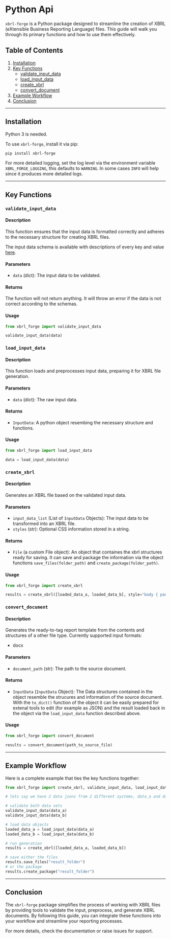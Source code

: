 # Python Api

`xbrl-forge` is a Python package designed to streamline the creation of XBRL (eXtensible Business Reporting Language) files. This guide will walk you through its primary functions and how to use them effectively.

## Table of Contents

1. [Installation](#installation)
2. [Key Functions](#key-functions)
    - [validate_input_data](#validate_input_data)
    - [load_input_data](#load_input_data)
    - [create_xbrl](#create_xbrl)
    - [convert_document](#convert_document)
3. [Example Workflow](#example-workflow)
4. [Conclusion](#conclusion)

---

## Installation

Python 3 is needed.

To use `xbrl-forge`, install it via pip:

```bash
pip install xbrl-forge
```

For more detailed logging, set the log level via the environment variable `XBRL_FORGE_LOGGING`, this defaults to `WARNING`. In some cases `INFO` will help since it produces more detailed logs.

---

## Key Functions

### `validate_input_data`

#### Description

This function ensures that the input data is formatted correctly and adheres to the necessary structure for creating XBRL files.

The input data schema is available with descriptions of every key and value [here](../src/xbrl_forge/schemas/input).

#### Parameters

- `data` (dict): The input data to be validated.

#### Returns

The function will not return anything. It will throw an error if the data is not correct according to the schemas.

#### Usage

```python
from xbrl_forge import validate_input_data

validate_input_data(data)
```

### `load_input_data`

#### Description

This function loads and preprocesses input data, preparing it for XBRL file generation.

#### Parameters

- `data` (dict): The raw input data.

#### Returns

- `InputData`: A python object resembing the necessary structure and functions.

#### Usage

```python
from xbrl_forge import load_input_data

data = load_input_data(data)
```

### `create_xbrl`

#### Description

Generates an XBRL file based on the validated input data.

#### Parameters

- `input_data_list` (List of `InputData` Objects): The input data to be transformed into an XBRL file.
- `styles` (str): Optional CSS information stored in a string.

#### Returns

- `File` (a custom File object): An object that containes the xbrl structures ready for saving. It can save and package the information via the object functions `save_files(folder_path)` and `create_package(folder_path)`.

#### Usage

```python
from xbrl_forge import create_xbrl

results = create_xbrl([loaded_data_a, loaded_data_b], style="body { padding: 5px; }")
```

### `convert_document`

#### Description

Generates the ready-to-tag report template from the contents and structures of a other file type. 
Currently supported input formats:
 - docx

#### Parameters

- `document_path` (str): The path to the source document.

#### Returns

- `InputData` (`InputData` Object): The Data structures contained in the object resemble the strucures and information of the source document. With the `to_dict()` function of the object it can be easily prepared for extenal tools to edit (for example as JSON) and the result loaded back in the object via the `load_input_data` function described above.

#### Usage

```python
from xbrl_forge import convert_document

results = convert_document(path_to_source_file)
```

---

## Example Workflow

Here is a complete example that ties the key functions together:

```python
from xbrl_forge import create_xbrl, validate_input_data, load_input_data

# lets say we have 2 data jsons from 2 different systems, data_a and data_b

# validate both data sets
validate_input_data(data_a)
validate_input_data(data_b)

# load data objects
loaded_data_a = load_input_data(data_a)
loaded_data_b = load_input_data(data_b)

# run generation
results = create_xbrl([loaded_data_a, loaded_data_b])

# save either the files
results.save_files("result_folder")
# or the package
results.create_package("result_folder")
```

---

## Conclusion

The `xbrl-forge` package simplifies the process of working with XBRL files by providing tools to validate the input, preprocess, and generate XBRL documents. By following this guide, you can integrate these functions into your workflow and streamline your reporting processes.

For more details, check the documentation or raise issues for support.
